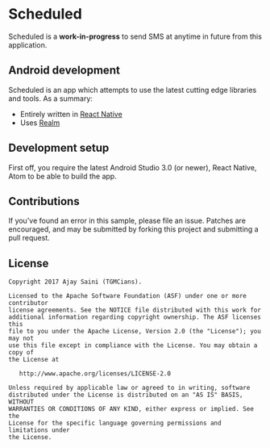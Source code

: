 # Scheduled

Scheduled is a **work-in-progress** to send SMS at anytime in future from this application.

## Android development

Scheduled is an app which attempts to use the latest cutting edge libraries and tools. As a summary:

 * Entirely written in [React Native](https://facebook.github.io/react-native/)
 * Uses [Realm](https://realm.io/)

## Development setup

First off, you require the latest Android Studio 3.0 (or newer), React Native, Atom to be able to build the app.

## Contributions

If you've found an error in this sample, please file an issue. Patches are encouraged, and may be submitted by forking this project and
submitting a pull request.

## License

```
Copyright 2017 Ajay Saini (TGMCians).

Licensed to the Apache Software Foundation (ASF) under one or more contributor
license agreements. See the NOTICE file distributed with this work for
additional information regarding copyright ownership. The ASF licenses this
file to you under the Apache License, Version 2.0 (the "License"); you may not
use this file except in compliance with the License. You may obtain a copy of
the License at

   http://www.apache.org/licenses/LICENSE-2.0

Unless required by applicable law or agreed to in writing, software
distributed under the License is distributed on an "AS IS" BASIS, WITHOUT
WARRANTIES OR CONDITIONS OF ANY KIND, either express or implied. See the
License for the specific language governing permissions and limitations under
the License.
```
